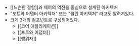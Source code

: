 - [[느슨한 결합]]과 제어의 역전을 중심으로 설계된 아키텍처
- "포트와 어댑터 아키텍처" 또는 "클린 아키텍처" 라고도 알려져있다.
- 크게 3개의 컴포넌트로 구성되어있다.
	- [[코어 애플리케이션]]
	- [[포트와 어댑터]]
	- [[행위자]]